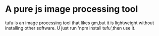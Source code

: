 A pure js image processing tool
=======================================
tufu is an image processing tool that likes gm,but it is lightweight without installing other software.
U just run 'npm install tufu',then use it.





